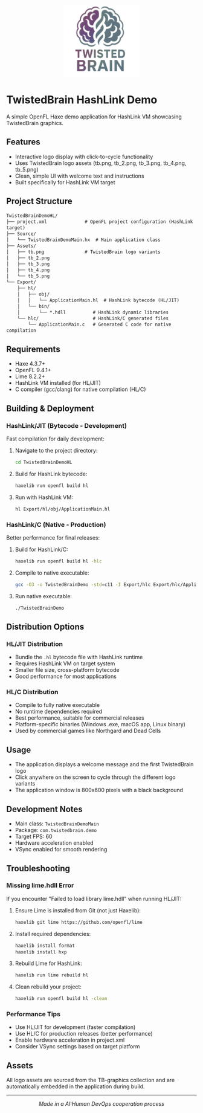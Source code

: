<div align="center">
  <img src="Assets/tb.png" alt="TwistedBrain Logo" width="200">
</div>

# TwistedBrain HashLink Demo

A simple OpenFL Haxe demo application for HashLink VM showcasing TwistedBrain graphics.

## Features

- Interactive logo display with click-to-cycle functionality
- Uses TwistedBrain logo assets (tb.png, tb_2.png, tb_3.png, tb_4.png, tb_5.png)
- Clean, simple UI with welcome text and instructions
- Built specifically for HashLink VM target

## Project Structure

```
TwistedBrainDemoHL/
├── project.xml              # OpenFL project configuration (HashLink target)
├── Source/
│   └── TwistedBrainDemoMain.hx  # Main application class
├── Assets/
│   ├── tb.png               # TwistedBrain logo variants
│   ├── tb_2.png
│   ├── tb_3.png
│   ├── tb_4.png
│   └── tb_5.png
└── Export/
    ├── hl/
    │   ├── obj/
    │   │   └── ApplicationMain.hl  # HashLink bytecode (HL/JIT)
    │   └── bin/
    │       └── *.hdll          # HashLink dynamic libraries
    └── hlc/                    # HashLink/C generated files
        └── ApplicationMain.c   # Generated C code for native compilation
```

## Requirements

- Haxe 4.3.7+
- OpenFL 9.4.1+
- Lime 8.2.2+
- HashLink VM installed (for HL/JIT)
- C compiler (gcc/clang) for native compilation (HL/C)

## Building & Deployment

### HashLink/JIT (Bytecode - Development)

Fast compilation for daily development:

1. Navigate to the project directory:
   ```bash
   cd TwistedBrainDemoHL
   ```

2. Build for HashLink bytecode:
   ```bash
   haxelib run openfl build hl
   ```

3. Run with HashLink VM:
   ```bash
   hl Export/hl/obj/ApplicationMain.hl
   ```

### HashLink/C (Native - Production)

Better performance for final releases:

1. Build for HashLink/C:
   ```bash
   haxelib run openfl build hl -hlc
   ```

2. Compile to native executable:
   ```bash
   gcc -O3 -o TwistedBrainDemo -std=c11 -I Export/hlc Export/hlc/ApplicationMain.c -lhl
   ```

3. Run native executable:
   ```bash
   ./TwistedBrainDemo
   ```

## Distribution Options

### HL/JIT Distribution
- Bundle the `.hl` bytecode file with HashLink runtime
- Requires HashLink VM on target system
- Smaller file size, cross-platform bytecode
- Good performance for most applications

### HL/C Distribution
- Compile to fully native executable
- No runtime dependencies required
- Best performance, suitable for commercial releases
- Platform-specific binaries (Windows .exe, macOS app, Linux binary)
- Used by commercial games like Northgard and Dead Cells

## Usage

- The application displays a welcome message and the first TwistedBrain logo
- Click anywhere on the screen to cycle through the different logo variants
- The application window is 800x600 pixels with a black background

## Development Notes

- Main class: `TwistedBrainDemoMain`
- Package: `com.twistedbrain.demo`
- Target FPS: 60
- Hardware acceleration enabled
- VSync enabled for smooth rendering

## Troubleshooting

### Missing lime.hdll Error

If you encounter "Failed to load library lime.hdll" when running HL/JIT:

1. Ensure Lime is installed from Git (not just Haxelib):
   ```bash
   haxelib git lime https://github.com/openfl/lime
   ```

2. Install required dependencies:
   ```bash
   haxelib install format
   haxelib install hxp
   ```

3. Rebuild Lime for HashLink:
   ```bash
   haxelib run lime rebuild hl
   ```

4. Clean rebuild your project:
   ```bash
   haxelib run openfl build hl -clean
   ```

### Performance Tips

- Use HL/JIT for development (faster compilation)
- Use HL/C for production releases (better performance)
- Enable hardware acceleration in project.xml
- Consider VSync settings based on target platform

## Assets

All logo assets are sourced from the TB-graphics collection and are automatically embedded in the application during build.

---

<div align="center">
  <em>Made in a AI:Human DevOps cooperation process</em>
</div>